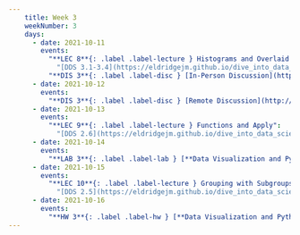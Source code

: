```yaml
---
    title: Week 3
    weekNumber: 3
    days:
      - date: 2021-10-11
        events:
          "**LEC 8**{: .label .label-lecture } Histograms and Overlaid Plots":
            "[DDS 3.1-3.4](https://eldridgejm.github.io/dive_into_data_science/03-visualization/intro.html)"
          "**DIS 3**{: .label .label-disc } [In-Person Discussion](http://datahub.ucsd.edu/user-redirect/git-sync?repo=https://github.com/dsc-courses/dsc10-2021-fa&subPath=discussions/03-plotting_apply/discussion.ipynb)":
      - date: 2021-10-12
        events:
          "**DIS 3**{: .label .label-disc } [Remote Discussion](http://datahub.ucsd.edu/user-redirect/git-sync?repo=https://github.com/dsc-courses/dsc10-2021-fa&subPath=discussions/03-plotting_apply/discussion.ipynb)":
      - date: 2021-10-13
        events:
          "**LEC 9**{: .label .label-lecture } Functions and Apply":
            "[DDS 2.6](https://eldridgejm.github.io/dive_into_data_science/02-data_sets/apply.html)"
      - date: 2021-10-14
        events:
          "**LAB 3**{: .label .label-lab } [**Data Visualization and Python Functions (due 10/14)**](http://datahub.ucsd.edu/user-redirect/git-sync?repo=https://github.com/dsc-courses/dsc10-2021-fa&subPath=labs/03-apply_vis/lab.ipynb)":
      - date: 2021-10-15
        events:
          "**LEC 10**{: .label .label-lecture } Grouping with Subgroups, Merge":
            "[DDS 2.5](https://eldridgejm.github.io/dive_into_data_science/02-data_sets/groupby.html), [4.1](https://eldridgejm.github.io/dive_into_data_science/04-advanced_data_manipulation/merging.html)"
      - date: 2021-10-16
        events:
          "**HW 3**{: .label .label-hw } [**Data Visualization and Python Functions (due 10/16)**](http://datahub.ucsd.edu/user-redirect/git-sync?repo=https://github.com/dsc-courses/dsc10-2021-fa&subPath=homeworks/03-functions_visualizations/homework.ipynb)":
---
```


